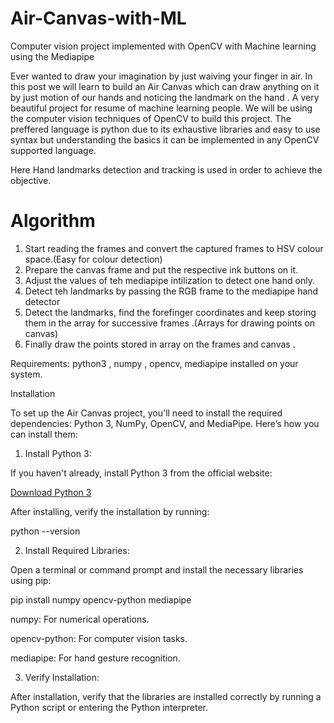 # Air-Canvas-with-ML
Computer vision project implemented with OpenCV with Machine learning using the Mediapipe

Ever wanted to draw your imagination by just waiving your finger in air. In this post we will learn to build an Air Canvas which can draw anything on it by just motion of our hands and noticing the landmark on the hand . A very beautiful project for resume of machine learning people.
We will be using the computer vision techniques of OpenCV to build this project. The preffered language is python due to its exhaustive libraries and easy to use syntax but understanding the basics it can be implemented in any OpenCV supported language.

Here Hand landmarks detection and tracking is used in order to achieve the objective. 


# Algorithm

1. Start reading the frames and convert the captured frames to HSV colour space.(Easy for colour detection)
2. Prepare the canvas frame and put the respective ink buttons on it.
3. Adjust the values of teh mediapipe intilization to detect one hand only.
4. Detect teh landmarks by passing the RGB frame to the mediapipe hand detector
5. Detect the landmarks, find the forefinger coordinates and keep storing them in the array for successive frames .(Arrays for drawing points on canvas)
6. Finally draw the points stored in array on the frames and canvas .

Requirements: python3 , numpy , opencv, mediapipe installed on your system.

Installation

To set up the Air Canvas project, you'll need to install the required dependencies: Python 3, NumPy, OpenCV, and MediaPipe. Here’s how you can install them:

1. Install Python 3:

If you haven't already, install Python 3 from the official website:

[Download Python 3](https://www.python.org/downloads/)

After installing, verify the installation by running:

python --version

2. Install Required Libraries:

Open a terminal or command prompt and install the necessary libraries using pip:


pip install numpy opencv-python mediapipe

numpy: For numerical operations.

opencv-python: For computer vision tasks.

mediapipe: For hand gesture recognition.

3. Verify Installation:

After installation, verify that the libraries are installed correctly by running a Python script or entering the Python interpreter.



